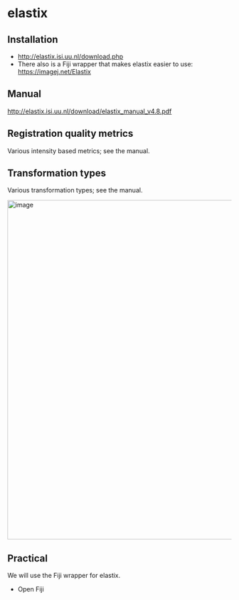 # elastix

## Installation

- http://elastix.isi.uu.nl/download.php
- There also is a Fiji wrapper that makes elastix easier to use: https://imagej.net/Elastix 

## Manual

http://elastix.isi.uu.nl/download/elastix_manual_v4.8.pdf

## Registration quality metrics

Various intensity based metrics; see the manual.

## Transformation types

Various transformation types; see the manual.

<img width="762" alt="image" src="https://user-images.githubusercontent.com/2157566/67085265-ce503300-f19e-11e9-82e2-ac77591728d6.png">

## Practical 

We will use the Fiji wrapper for elastix.

- Open Fiji

